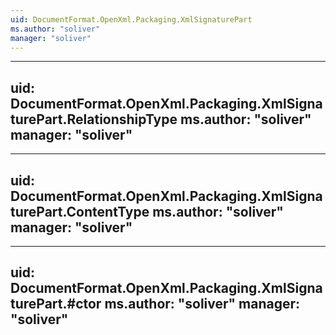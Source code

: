 ```yaml
---
uid: DocumentFormat.OpenXml.Packaging.XmlSignaturePart
ms.author: "soliver"
manager: "soliver"
---
```


---
uid: DocumentFormat.OpenXml.Packaging.XmlSignaturePart.RelationshipType
ms.author: "soliver"
manager: "soliver"
---

---
uid: DocumentFormat.OpenXml.Packaging.XmlSignaturePart.ContentType
ms.author: "soliver"
manager: "soliver"
---

---
uid: DocumentFormat.OpenXml.Packaging.XmlSignaturePart.#ctor
ms.author: "soliver"
manager: "soliver"
---
